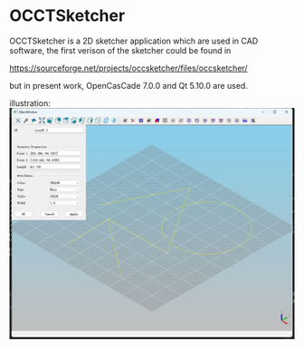 # OCCTSketcher

OCCTSketcher is a 2D sketcher application which are used in CAD software, the first verison of the sketcher could be found in

https://sourceforge.net/projects/occsketcher/files/occsketcher/

but in present work, OpenCasCade 7.0.0 and Qt 5.10.0 are used.

illustration:
![image](https://github.com/xiaozhaolook/OCCTSketcher/blob/master/sketcher.png)



